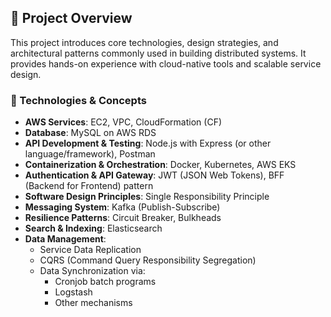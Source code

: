 ## 📘 Project Overview

This project introduces core technologies, design strategies, and architectural patterns commonly used in building distributed systems. It provides hands-on experience with cloud-native tools and scalable service design.

### 🧱 Technologies & Concepts

- **AWS Services**: EC2, VPC, CloudFormation (CF)
- **Database**: MySQL on AWS RDS
- **API Development & Testing**: Node.js with Express (or other language/framework), Postman
- **Containerization & Orchestration**: Docker, Kubernetes, AWS EKS
- **Authentication & API Gateway**: JWT (JSON Web Tokens), BFF (Backend for Frontend) pattern
- **Software Design Principles**: Single Responsibility Principle
- **Messaging System**: Kafka (Publish-Subscribe)
- **Resilience Patterns**: Circuit Breaker, Bulkheads
- **Search & Indexing**: Elasticsearch
- **Data Management**:
    - Service Data Replication
    - CQRS (Command Query Responsibility Segregation)
    - Data Synchronization via:
        - Cronjob batch programs
        - Logstash
        - Other mechanisms
